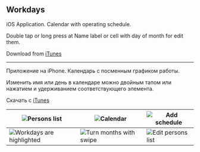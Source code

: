 ## Workdays

iOS Application. Calendar with operating schedule.

Double tap or long press at Name label or cell with day of month for edit them.

Download from [iTunes](https://itunes.apple.com/us/app/workdays-calendar/id889712978?l=ru&ls=1&mt=8)

---

Приложение на iPhone. Календарь с посменным графиком работы.

Изменить имя или день в календаре можно двойным тапом или нажатием и удерживанием соответствующего элемента.

Скачать с [iTunes](https://itunes.apple.com/ru/app/workdays-calendar/id889712978?l=ru&ls=1&mt=8)

![Persons list](http://mpak.github.io/Workdays/images/app/persons.png) | ![Calendar](http://mpak.github.io/Workdays/images/app/calendar-empty.png) | ![Add schedule](http://mpak.github.io/Workdays/images/app/edit-days.png)
--- | --- | ---
![Workdays are highlighted](http://mpak.github.io/Workdays/images/app/calendar-filled.png) | ![Turn months with swipe](http://mpak.github.io/Workdays/images/app/page-with-swipe.png) | ![Edit persons list](http://mpak.github.io/Workdays/images/app/persons-edit.png)

